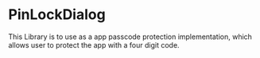 # PinLockDialog
This Library is to use as a app passcode protection implementation, which allows user to protect the app with a four digit code.
